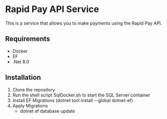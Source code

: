 # Rapid Pay API Service

This is a service that allows you to make payments using the Rapid Pay API.

## Requirements

* Docker
* EF
* .Net 8.0

## Installation

1. Clone the repository
2. Run the shell script SqlDocker.sh to start the SQL Server container
3. Install EF Migrations (dotnet tool install --global dotnet-ef)
4. Apply Migrations 
   * dotnet ef database update